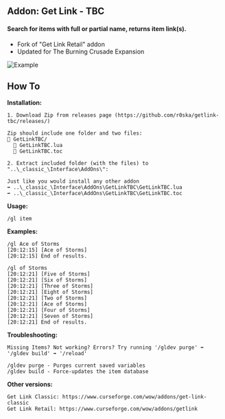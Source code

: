 ## Addon: Get Link - TBC
#### Search for items with full or partial name, returns item link(s).
- Fork of "Get Link Retail" addon
- Updated for The Burning Crusade Expansion

![Example](https://i.imgur.com/ydjzZNk.png)
  
## How To
**Installation:**
```
1. Download Zip from releases page (https://github.com/r0ska/getlink-tbc/releases/)

Zip should include one folder and two files:
📁 GetLinkTBC/
  📜 GetLinkTBC.lua
  📜 GetLinkTBC.toc

2. Extract included folder (with the files) to "..\_classic_\Interface\AddOns\":

Just like you would install any other addon
➡️ ..\_classic_\Interface\AddOns\GetLinkTBC\GetLinkTBC.lua
➡️ ..\_classic_\Interface\AddOns\GetLinkTBC\GetLinkTBC.toc
```

**Usage:**
```
/gl item
```

**Examples:**
```
/gl Ace of Storms
[20:12:15] [Ace of Storms]
[20:12:15] End of results.

/gl of Storms
[20:12:21] [Five of Storms]
[20:12:21] [Six of Storms]
[20:12:21] [Three of Storms]
[20:12:21] [Eight of Storms]
[20:12:21] [Two of Storms]
[20:12:21] [Ace of Storms]
[20:12:21] [Four of Storms]
[20:12:21] [Seven of Storms]
[20:12:21] End of results.
```

**Troubleshooting:**
```
Missing Items? Not working? Errors? Try running '/gldev purge' ➡️ '/gldev build' ➡️ '/reload'

/gldev purge - Purges current saved variables
/gldev build - Force-updates the item database
```

**Other versions:**
```
Get Link Classic: https://www.curseforge.com/wow/addons/get-link-classic
Get Link Retail: https://www.curseforge.com/wow/addons/getlink
```
